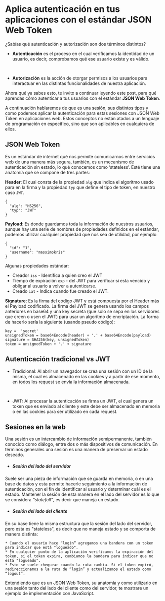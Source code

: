 # Aplica autenticación en tus aplicaciones con el estándar JSON Web Token

¿Sabías qué autenticación y autorización son dos términos distintos?
* **Autenticación** es el proceso en el cual verificamos la identidad de un usuario, es decir, comprobamos qué ese usuario existe y es válido.

<br>

* **Autorización** es la acción de otorgar permisos a los usuarios para interactuar en las distintas funcionalidades de nuestra aplicación.

Ahora qué ya sabes esto, te invito a continuar leyendo este post, para qué aprendas cómo autenticar a tus usuarios con el estándar **JSON Web Token**.

A continuación hablaremos de que es una sesión, sus distintos tipos y como podemos aplicar la autenticación para estas sesiones con JSON Web Token en aplicaciones web. Estos conceptos no están atados a un lenguaje de programación en especifico, sino que son aplicables en cualquiera de ellos.

## JSON Web Token
Es un estándar de internet qué nos permite comunicarnos entre servicios web de una manera más segura, también, es un mecanismo de autenticación sin estado, lo qué conocemos como ‘stateless’. Esté tiene una anatomía qué se compone de tres partes:

**Header**: El cual consta de la propiedad `alg` que indica el algoritmo usado para en la firma y la propiedad `typ` que define el tipo de token, en nuestro caso `JWT`.
```
{
  "alg": "HS256",
  "typ": "JWT"
}
```
**Payload**: Es donde guardamos toda la información de nuestros usuarios, aunque hay una serie de nombres de propiedades definidos en el estándar, podemos utilizar cualquier propiedad que nos sea de utilidad, por ejemplo:
```
{
  "id": "1",
  "username": "massimokris"
}
```

Algunas propiedades estándar:
* Creador `iss` - Identifica a quien creo el JWT
* Tiempo de expiración `exp` - del JWT para verificar si esta vencido y obligar al usuario a volver a autenticarse.
* Creado `iat` - Indica cuando fue creado el JWT.

**Signature**: Es la firma del código JWT y está compuesta por el Header más el Payload codificado. La firma del JWT se genera usando los campos anteriores en base64 y una key secreta (que solo se sepa en los servidores que creen o usen el JWT) para usar un algoritmo de encriptación. La forma de hacerlo sería la siguiente (usando pseudo código):

```
key =  'secret'
unsignedToken = base64Encode(header) + '.' + base64Encode(payload)
signature = SHA256(key, unsignedToken)
token = unsignedToken + '.' + signature
```

## Autenticación tradicional vs JWT
* Tradicional: Al abrir un navegador se crea una sesión con un ID de la misma, el cual es almacenado en las cookies y a partir de ese momento, en todos los request se envía la información almacenada.

<br>

* JWT: Al procesar la autenticación se firma un JWT, el cual genera un token que es enviado al cliente y este debe ser almacenado en memoria o en las cookies para ser utilizado en cada request.

## Sesiones en la web
Una sesión es un intercambio de información semipermanente, también conocido como diálogo, entre dos o más dispositivos de comunicación. En términos generales una sesión es una manera de preservar un estado deseado.

* ##### Sesión del lado del servidor
Suele ser una pieza de información que se guarda en memoria, o en una base de datos y esta permite hacerle seguimiento a la información de autenticación, con el fin de identificar al usuario y determinar cuál es el estado. Mantener la sesión de esta manera en el lado del servidor es lo que se considera *“statefull”*, es decir que maneja un estado.

* ##### Sesión del lado del cliente
En su base tiene la misma estructura que la sesión del lado del servidor, pero esta es "stateless", es decir que no maneja estado y se comporta de manera distinta:

    * Cuando el usuario hace “login” agregamos una bandera con un token para indicar que está "logueado".
    * En cualquier punto de la aplicación verificamos la expiración del token, si el token expira, cambiamos la bandera para indicar que no está "logueado".
    * Esto se suele chequear cuando la ruta cambia. Si el token expiró, redireccionamos a la ruta de “login” y actualizamos el estado como “logout”.

Entendiendo que es un JSON Web Token, su anatomía y como utilizarlo en una sesión tanto del lado del cliente como del servidor, te mostrare un ejemplo de implementación con JavaScript.
